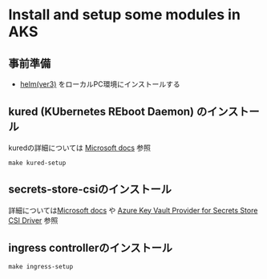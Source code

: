 # Install and setup some modules in AKS

## 事前準備

- [helm(ver3)](https://helm.sh/docs/intro/install/) をローカルPC環境にインストールする


## kured (KUbernetes REboot Daemon) のインストール

kuredの詳細については [Microsoft docs](https://docs.microsoft.com/ja-jp/azure/aks/node-updates-kured) 参照

```
make kured-setup
```

## secrets-store-csiのインストール

詳細については[Microsoft docs](https://docs.microsoft.com/ja-jp/azure/key-vault/general/key-vault-integrate-kubernetes) や [Azure Key Vault Provider for Secrets Store CSI Driver](https://github.com/Azure/secrets-store-csi-driver-provider-azure) 参照

## ingress controllerのインストール

```
make ingress-setup
```
